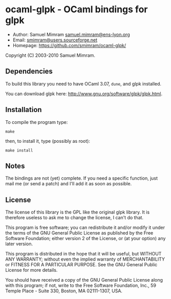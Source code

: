 # ocaml-glpk - OCaml bindings for glpk

- Author: Samuel Mimram <samuel.mimram@ens-lyon.org>
- Email: smimram@users.sourceforge.net
- Homepage: https://github.com/smimram/ocaml-glpk/

Copyright (C) 2003-2010 Samuel Mimram.


## Dependencies

To build this library you need to have OCaml 3.07, `dune`, and glpk installed.

You can download glpk here: http://www.gnu.org/software/glpk/glpk.html.


## Installation

To compile the program type:

```
make
```

then, to install it, type (possibly as root):

```
make install
```


## Notes

The bindings are not (yet) complete. If you need a specific function, just mail
me (or send a patch) and I'll add it as soon as possible.


## License

The license of this library is the GPL like the original glpk library. It is
therefore useless to ask me to change the license, I can't do that.

This program is free software; you can redistribute it and/or
modify it under the terms of the GNU General Public License
as published by the Free Software Foundation; either version 2
of the License, or (at your option) any later version.

This program is distributed in the hope that it will be useful,
but WITHOUT ANY WARRANTY; without even the implied warranty of
MERCHANTABILITY or FITNESS FOR A PARTICULAR PURPOSE.  See the
GNU General Public License for more details.

You should have received a copy of the GNU General Public License
along with this program; if not, write to the Free Software
Foundation, Inc., 59 Temple Place - Suite 330, Boston, MA  02111-1307, USA.
